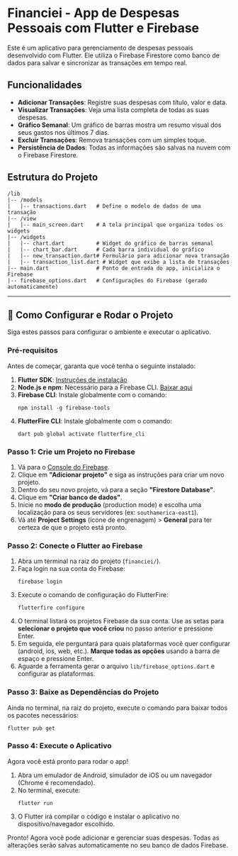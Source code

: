 # Financiei - App de Despesas Pessoais com Flutter e Firebase

Este é um aplicativo para gerenciamento de despesas pessoais desenvolvido com Flutter. Ele utiliza o Firebase Firestore como banco de dados para salvar e sincronizar as transações em tempo real.

## Funcionalidades

  * **Adicionar Transações**: Registre suas despesas com título, valor e data.
  * **Visualizar Transações**: Veja uma lista completa de todas as suas despesas.
  * **Gráfico Semanal**: Um gráfico de barras mostra um resumo visual dos seus gastos nos últimos 7 dias.
  * **Excluir Transações**: Remova transações com um simples toque.
  * **Persistência de Dados**: Todas as informações são salvas na nuvem com o Firebase Firestore.

## Estrutura do Projeto

```
/lib
|-- /models
|   |-- transactions.dart   # Define o modelo de dados de uma transação
|-- /view
|   |-- main_screen.dart    # A tela principal que organiza todos os widgets
|-- /widgets
|   |-- chart.dart          # Widget do gráfico de barras semanal
|   |-- chart_bar.dart      # Cada barra individual do gráfico
|   |-- new_transaction.dart# Formulário para adicionar nova transação
|   |-- transaction_list.dart # Widget que exibe a lista de transações
|-- main.dart               # Ponto de entrada do app, inicializa o Firebase
|-- firebase_options.dart   # Configurações do Firebase (gerado automaticamente)
```

-----

## 🚀 Como Configurar e Rodar o Projeto

Siga estes passos para configurar o ambiente e executar o aplicativo.

### Pré-requisitos

Antes de começar, garanta que você tenha o seguinte instalado:

1.  **Flutter SDK**: [Instruções de instalação](https://docs.flutter.dev/get-started/install)
2.  **Node.js e npm**: Necessário para a Firebase CLI. [Baixar aqui](https://nodejs.org/en/)
3.  **Firebase CLI**: Instale globalmente com o comando:
    ```shell
    npm install -g firebase-tools
    ```
4.  **FlutterFire CLI**: Instale globalmente com o comando:
    ```shell
    dart pub global activate flutterfire_cli
    ```

### Passo 1: Crie um Projeto no Firebase

1.  Vá para o [Console do Firebase](https://console.firebase.google.com/).
2.  Clique em **"Adicionar projeto"** e siga as instruções para criar um novo projeto.
3.  Dentro do seu novo projeto, vá para a seção **"Firestore Database"**.
4.  Clique em **"Criar banco de dados"**.
5.  Inicie no **modo de produção** (production mode) e escolha uma localização para os seus servidores (ex: `southamerica-east1`).
6.  Vá até **Project Settings** (ícone de engrenagem) \> **General** para ter certeza de que o projeto está pronto.

### Passo 2: Conecte o Flutter ao Firebase

1.  Abra um terminal na raiz do projeto (`financiei/`).
2.  Faça login na sua conta do Firebase:
    ```shell
    firebase login
    ```
3.  Execute o comando de configuração do FlutterFire:
    ```shell
    flutterfire configure
    ```
4.  O terminal listará os projetos Firebase da sua conta. Use as setas para **selecionar o projeto que você criou** no passo anterior e pressione Enter.
5.  Em seguida, ele perguntará para quais plataformas você quer configurar (android, ios, web, etc.). **Marque todas as opções** usando a barra de espaço e pressione Enter.
6.  Aguarde a ferramenta gerar o arquivo `lib/firebase_options.dart` e configurar as plataformas.

### Passo 3: Baixe as Dependências do Projeto

Ainda no terminal, na raiz do projeto, execute o comando para baixar todos os pacotes necessários:

```shell
flutter pub get
```

### Passo 4: Execute o Aplicativo

Agora você está pronto para rodar o app\!

1.  Abra um emulador de Android, simulador de iOS ou um navegador (Chrome é recomendado).
2.  No terminal, execute:
    ```shell
    flutter run
    ```
3.  O Flutter irá compilar o código e instalar o aplicativo no dispositivo/navegador escolhido.

Pronto\! Agora você pode adicionar e gerenciar suas despesas. Todas as alterações serão salvas automaticamente no seu banco de dados Firebase.
